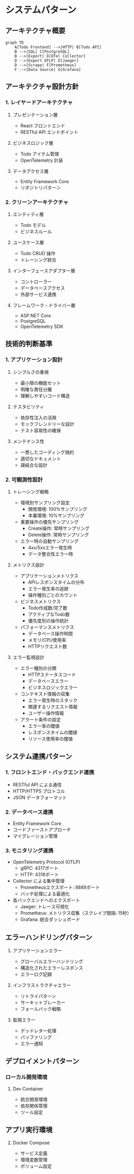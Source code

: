 # システムパターン

## アーキテクチャ概要

```mermaid
graph TD
    A[Todo Frontend] -->|HTTP| B[Todo API]
    B -->|SQL| C[PostgreSQL]
    B -->|Export| D[OTel Collector]
    D -->|Export OTLP| E[Jaeger]
    D -->|Scrape| F[Prometheus]
    F -->|Data Source| G[Grafana]
```

## アーキテクチャ設計方針

### 1. レイヤードアーキテクチャ

1. プレゼンテーション層

   - React フロントエンド
   - RESTful API エンドポイント

2. ビジネスロジック層

   - Todo アイテム管理
   - OpenTelemetry 計装

3. データアクセス層
   - Entity Framework Core
   - リポジトリパターン

### 2. クリーンアーキテクチャ

1. エンティティ層

   - Todo モデル
   - ビジネスルール

2. ユースケース層

   - Todo CRUD 操作
   - トレーシング統合

3. インターフェースアダプター層

   - コントローラー
   - データベースアクセス
   - 外部サービス連携

4. フレームワーク・ドライバー層
   - ASP.NET Core
   - PostgreSQL
   - OpenTelemetry SDK

## 技術的判断基準

### 1. アプリケーション設計

1. シンプルさの重視

   - 最小限の機能セット
   - 明確な責任分離
   - 理解しやすいコード構造

2. テスタビリティ

   - 依存性注入の活用
   - モックフレンドリーな設計
   - テスト容易性の確保

3. メンテナンス性
   - 一貫したコーディング規約
   - 適切なドキュメント
   - 疎結合な設計

### 2. 可観測性設計

1. トレーシング戦略

   - 環境別サンプリング設定
     - 開発環境: 100%サンプリング
     - 本番環境: 10%サンプリング
   - 重要操作の優先サンプリング
     - Create操作: 常時サンプリング
     - Delete操作: 常時サンプリング
   - エラー時の自動サンプリング
     - 4xx/5xxエラー発生時
     - データ整合性エラー時

2. メトリクス設計

   - アプリケーションメトリクス
     - APIレスポンスタイムの分布
     - エラー発生率の追跡
     - 操作種別ごとのカウント
   - ビジネスメトリクス
     - Todo作成数/完了数
     - アクティブなTodo数
     - 優先度別の操作統計
   - パフォーマンスメトリクス
     - データベース操作時間
     - メモリ/CPU使用率
     - HTTPリクエスト数

3. エラー監視設計
   - エラー種別の分類
     - HTTPステータスコード
     - データベースエラー
     - ビジネスロジックエラー
   - コンテキスト情報の収集
     - エラー発生時のスタック
     - 関連するリクエスト情報
     - ユーザー操作情報
   - アラート条件の設定
     - エラー率の閾値
     - レスポンスタイムの閾値
     - リソース使用率の閾値

## システム連携パターン

### 1. フロントエンド・バックエンド連携

- RESTful API による通信
- HTTP/HTTPS プロトコル
- JSON データフォーマット

### 2. データベース連携

- Entity Framework Core
- コードファーストアプローチ
- マイグレーション管理

### 3. モニタリング連携

- OpenTelemetry Protocol (OTLP)
  * gRPC: 4317ポート
  * HTTP: 4318ポート
- Collector による集中管理
  * Prometheusエクスポート: 8889ポート
  * バッチ処理による最適化
- 各バックエンドへのエクスポート
  * Jaeger: トレース可視化
  * Prometheus: メトリクス収集（スクレイプ間隔: 15秒）
  * Grafana: 統合ダッシュボード

## エラーハンドリングパターン

1. アプリケーションエラー

   - グローバルエラーハンドリング
   - 構造化されたエラーレスポンス
   - エラーログ記録

2. インフラストラクチャエラー

   - リトライパターン
   - サーキットブレーカー
   - フォールバック戦略

3. 監視エラー
   - デッドレター処理
   - バッファリング
   - エラー通知

## デプロイメントパターン

### ローカル開発環境

1. Dev Container

   - 統合開発環境
   - 依存関係管理
   - ツール設定

## アプリ実行環境

2. Docker Compose

   - サービス定義
   - 環境変数管理
   - ボリューム設定
